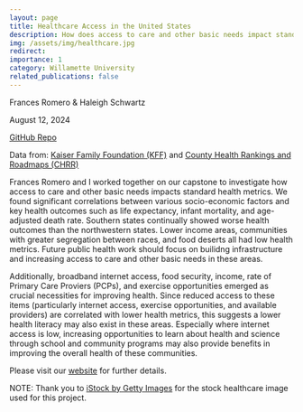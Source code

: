 ```yaml
---
layout: page
title: Healthcare Access in the United States
description: How does access to care and other basic needs impact standard health metrics? A capstone project.
img: /assets/img/healthcare.jpg
redirect:
importance: 1
category: Willamette University
related_publications: false
---
```


Frances Romero & Haleigh Schwartz

August 12, 2024

[GitHub Repo](https://github.com/wu-msds-capstones/us_health_quality)

Data from: [Kaiser Family Foundation (KFF)](https://www.kff.org/statedata/custom/) and [County Health Rankings and Roadmaps (CHRR)](https://www.countyhealthrankings.org/health-data/methodology-and-sources/data-documentation)

Frances Romero and I worked together on our capstone to investigate how access to care and other basic needs impacts standard health metrics. We found significant correlations between various socio-economic factors and key health outcomes such as life expectancy, infant mortality, and age-adjusted death rate. Southern states continually showed worse health outcomes than the northwestern states. Lower income areas, communities with greater segregation between races, and food deserts all had low health metrics. Future public health work should focus on builidng infrastructure and increasing access to care and other basic needs in these areas. 

Additionally, broadband internet access, food security, income, rate of Primary Care Proviers (PCPs), and exercise opportunities emerged as crucial necessities for improving health. Since reduced access to these items (particularly internet access, exercise opportunities, and available providers) are correlated with lower health metrics, this suggests a lower health literacy may also exist in these areas. Especially where internet access is low, increasing opportunities to learn about health and science through school and community programs may also provide benefits in improving the overall health of these communities.

Please visit our [website](https://wu-msds-capstones.github.io/us_health_quality/#introduction) for further details. 

NOTE: Thank you to [iStock by Getty Images](https://www.istockphoto.com/) for the stock healthcare image used for this project.